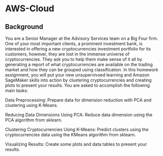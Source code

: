 # AWS-Cloud

## Background
You are a Senior Manager at the Advisory Services team on a Big Four firm. One of your most important clients, a prominent investment bank, is interested in offering a new cryptocurrencies investment portfolio for its customers, however, they are lost in the immense universe of cryptocurrencies. They ask you to help them make sense of it all by generating a report of what cryptocurrencies are available on the trading market and how they can be grouped using classification.
In this homework assignment, you will put your new unsupervivsed learning and Amazon SageMaker skills into action by clustering cryptocurrencies and creating plots to present your results.
You are asked to accomplish the following main tasks:


Data Preprocessing: Prepare data for dimension reduction with PCA and clustering using K-Means.


Reducing Data Dimensions Using PCA: Reduce data dimension using the PCA algorithm from sklearn.


Clustering Cryptocurrencies Using K-Means: Predict clusters using the cryptocurrencies data using the KMeans algorithm from sklearn.


Visualizing Results: Create some plots and data tables to present your results.
